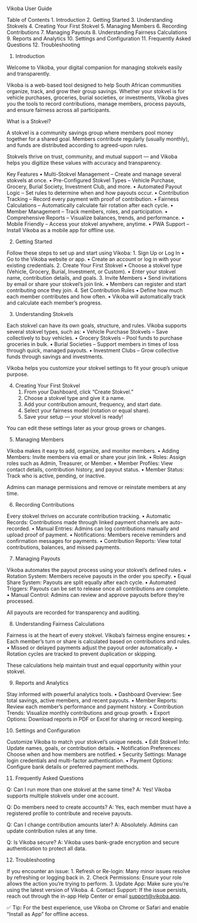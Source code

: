 Vikoba User Guide

Table of Contents
	1.	Introduction
	2.	Getting Started
	3.	Understanding Stokvels
	4.	Creating Your First Stokvel
	5.	Managing Members
	6.	Recording Contributions
	7.	Managing Payouts
	8.	Understanding Fairness Calculations
	9.	Reports and Analytics
	10.	Settings and Configuration
	11.	Frequently Asked Questions
	12.	Troubleshooting


1. Introduction

Welcome to Vikoba, your digital companion for managing stokvels easily and transparently.

Vikoba is a web-based tool designed to help South African communities organize, track, and grow their group savings. Whether your stokvel is for vehicle purchases, groceries, burial societies, or investments, Vikoba gives you the tools to record contributions, manage members, process payouts, and ensure fairness across all participants.

What is a Stokvel?

A stokvel is a community savings group where members pool money together for a shared goal. Members contribute regularly (usually monthly), and funds are distributed according to agreed-upon rules.

Stokvels thrive on trust, community, and mutual support — and Vikoba helps you digitize these values with accuracy and transparency.

Key Features
	•	Multi-Stokvel Management – Create and manage several stokvels at once.
	•	Pre-Configured Stokvel Types – Vehicle Purchase, Grocery, Burial Society, Investment Club, and more.
	•	Automated Payout Logic – Set rules to determine when and how payouts occur.
	•	Contribution Tracking – Record every payment with proof of contribution.
	•	Fairness Calculations – Automatically calculate fair rotation after each cycle.
	•	Member Management – Track members, roles, and participation.
	•	Comprehensive Reports – Visualize balances, trends, and performance.
	•	Mobile Friendly – Access your stokvel anywhere, anytime.
	•	PWA Support – Install Vikoba as a mobile app for offline use.


2. Getting Started

Follow these steps to set up and start using Vikoba:
	1.	Sign Up or Log In
	•	Go to the Vikoba website or app.
	•	Create an account or log in with your existing credentials.
	2.	Create Your First Stokvel
	•	Choose a stokvel type (Vehicle, Grocery, Burial, Investment, or Custom).
	•	Enter your stokvel name, contribution details, and goals.
	3.	Invite Members
	•	Send invitations by email or share your stokvel’s join link.
	•	Members can register and start contributing once they join.
	4.	Set Contribution Rules
	•	Define how much each member contributes and how often.
	•	Vikoba will automatically track and calculate each member’s progress.


3. Understanding Stokvels

Each stokvel can have its own goals, structure, and rules. Vikoba supports several stokvel types, such as:
	•	Vehicle Purchase Stokvels – Save collectively to buy vehicles.
	•	Grocery Stokvels – Pool funds to purchase groceries in bulk.
	•	Burial Societies – Support members in times of loss through quick, managed payouts.
	•	Investment Clubs – Grow collective funds through savings and investments.

Vikoba helps you customize your stokvel settings to fit your group’s unique purpose.


4. Creating Your First Stokvel
	1.	From your Dashboard, click “Create Stokvel.”
	2.	Choose a stokvel type and give it a name.
	3.	Add your contribution amount, frequency, and start date.
	4.	Select your fairness model (rotation or equal share).
	5.	Save your setup — your stokvel is ready!

You can edit these settings later as your group grows or changes.


5. Managing Members

Vikoba makes it easy to add, organize, and monitor members.
	•	Adding Members: Invite members via email or share your join link.
	•	Roles: Assign roles such as Admin, Treasurer, or Member.
	•	Member Profiles: View contact details, contribution history, and payout status.
	•	Member Status: Track who is active, pending, or inactive.

Admins can manage permissions and remove or reinstate members at any time.


6. Recording Contributions

Every stokvel thrives on accurate contribution tracking.
	•	Automatic Records: Contributions made through linked payment channels are auto-recorded.
	•	Manual Entries: Admins can log contributions manually and upload proof of payment.
	•	Notifications: Members receive reminders and confirmation messages for payments.
	•	Contribution Reports: View total contributions, balances, and missed payments.


7. Managing Payouts

Vikoba automates the payout process using your stokvel’s defined rules.
	•	Rotation System: Members receive payouts in the order you specify.
	•	Equal Share System: Payouts are split equally after each cycle.
	•	Automated Triggers: Payouts can be set to release once all contributions are complete.
	•	Manual Control: Admins can review and approve payouts before they’re processed.

All payouts are recorded for transparency and auditing.


8. Understanding Fairness Calculations

Fairness is at the heart of every stokvel. Vikoba’s fairness engine ensures:
	•	Each member’s turn or share is calculated based on contributions and rules.
	•	Missed or delayed payments adjust the payout order automatically.
	•	Rotation cycles are tracked to prevent duplication or skipping.

These calculations help maintain trust and equal opportunity within your stokvel.


9. Reports and Analytics

Stay informed with powerful analytics tools.
	•	Dashboard Overview: See total savings, active members, and recent payouts.
	•	Member Reports: Review each member’s performance and payment history.
	•	Contribution Trends: Visualize monthly contributions and group growth.
	•	Export Options: Download reports in PDF or Excel for sharing or record keeping.


10. Settings and Configuration

Customize Vikoba to match your stokvel’s unique needs.
	•	Edit Stokvel Info: Update names, goals, or contribution details.
	•	Notification Preferences: Choose when and how members are notified.
	•	Security Settings: Manage login credentials and multi-factor authentication.
	•	Payment Options: Configure bank details or preferred payment methods.


11. Frequently Asked Questions

Q: Can I run more than one stokvel at the same time?
A: Yes! Vikoba supports multiple stokvels under one account.

Q: Do members need to create accounts?
A: Yes, each member must have a registered profile to contribute and receive payouts.

Q: Can I change contribution amounts later?
A: Absolutely. Admins can update contribution rules at any time.

Q: Is Vikoba secure?
A: Vikoba uses bank-grade encryption and secure authentication to protect all data.


12. Troubleshooting

If you encounter an issue:
	1.	Refresh or Re-login: Many minor issues resolve by refreshing or logging back in.
	2.	Check Permissions: Ensure your role allows the action you’re trying to perform.
	3.	Update App: Make sure you’re using the latest version of Vikoba.
	4.	Contact Support: If the issue persists, reach out through the in-app Help Center or email support@vikoba.app.


✅ Tip: For the best experience, use Vikoba on Chrome or Safari and enable “Install as App” for offline access.


